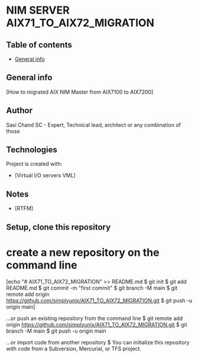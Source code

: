 # NIM SERVER AIX71_TO_AIX72_MIGRATION

## Table of contents
* [General info](#general-info)

## General info
[How to migrated AIX NIM Master from AIX7100 to AIX7200]
## Author
Sasi Chand
SC - Expert, Technical lead, architect or any combination of those
## Technologies
Project is created with:
* [Virtual I/O servers VML]
## Notes
* [RTFM]

## Setup, clone this repository
# create a new repository on the command line
[echo "# AIX71_TO_AIX72_MIGRATION" >> README.md
$ git init
$ git add README.md
$ git commit -m "first commit"
$ git branch -M main
$ git remote add origin https://github.com/simplyunix/AIX71_TO_AIX72_MIGRATION.git
$  git push -u origin main]

…or push an existing repository from the command line
$  git remote add origin https://github.com/simplyunix/AIX71_TO_AIX72_MIGRATION.git
$ git branch -M main
$ git push -u origin main

…or import code from another repository
$ You can initialize this repository with code from a Subversion, Mercurial, or TFS project.

